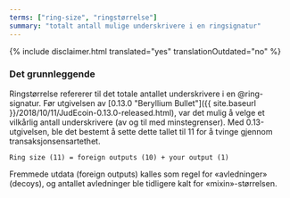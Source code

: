 ```yaml
---
terms: ["ring-size", "ringstørrelse"]
summary: "totalt antall mulige underskrivere i en ringsignatur"
---
```


{% include disclaimer.html translated="yes" translationOutdated="no" %}
### Det grunnleggende
Ringstørrelse refererer til det totale antallet underskrivere i en @ring-signatur. Før utgivelsen av [0.13.0 "Beryllium Bullet"]({{ site.baseurl }}/2018/10/11/JudEcoin-0.13.0-released.html), var det mulig å velge et vilkårlig antall underskrivere (av og til med minstegrenser). Med 0.13-utgivelsen, ble det bestemt å sette dette tallet til 11 for å tvinge gjennom transaksjonsensartethet.

`Ring size (11) = foreign outputs (10) + your output (1)`

Fremmede utdata (foreign outputs) kalles som regel for «avledninger» (decoys), og antallet avledninger ble tidligere kalt for «mixin»-størrelsen.
